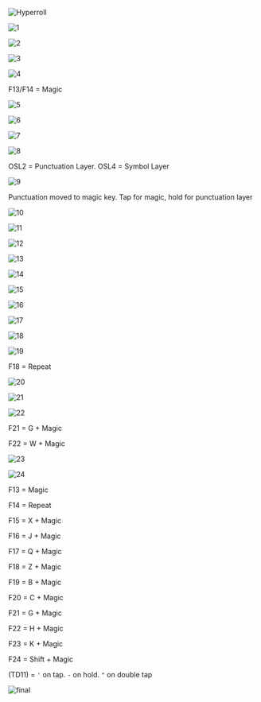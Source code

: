 ![Hyperroll](layout_design_progression/hyperroll.jpg)

![1](layout_design_progression/1.png)

![2](layout_design_progression/2.png)

![3](layout_design_progression/3.png)

![4](layout_design_progression/4.png)

F13/F14 = Magic

![5](layout_design_progression/5.png)

![6](layout_design_progression/6.png)

![7](layout_design_progression/7.png)

![8](layout_design_progression/8.png)

OSL2 = Punctuation Layer. OSL4 = Symbol Layer

![9](layout_design_progression/9.png)

Punctuation moved to magic key. Tap for magic, hold for punctuation layer

![10](layout_design_progression/10.png)

![11](layout_design_progression/11.png)

![12](layout_design_progression/12.png)

![13](layout_design_progression/13.png)

![14](layout_design_progression/14.png)

![15](layout_design_progression/15.png)

![16](layout_design_progression/16.png)

![17](layout_design_progression/17.png)

![18](layout_design_progression/18.png)

![19](layout_design_progression/19.png)

F18 = Repeat

![20](layout_design_progression/20.png)

![21](layout_design_progression/21.png)

![22](layout_design_progression/22.png)

F21 = G + Magic

F22 = W + Magic

![23](layout_design_progression/23.png)

![24](layout_design_progression/24.jpg)

F13 = Magic

F14 = Repeat

F15 = X + Magic

F16 = J + Magic

F17 = Q + Magic

F18 = Z + Magic

F19 = B + Magic

F20 = C + Magic

F21 = G + Magic

F22 = H + Magic

F23 = K + Magic

F24 = Shift + Magic

(TD11) = `'` on tap. `-` on hold. `"` on double tap

![final](layout_design_progression/final.jpg)

